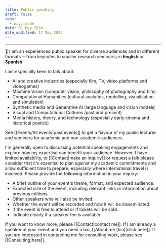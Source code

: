 ```yaml
---
title: Public speaking
draft: false
tags:
  - navi_node
date: 01 May 2024
date_modified: 17 May 2024
---
```

---

🎤 I am an experienced public speaker for diverse audiences and in different formats ―from keynotes to smaller research seminars; in **English** or **Spanish**.

I am especially keen to talk about:
- AI and creative industries (especially film, TV, video platforms and videogames)
- Machine Vision (computer vision, philosophy of photography and film)
- Computational Humanities (cultural analytics, modelling, visualisation and simulation)
- Synthetic media and Generative AI (large language and vision models)
- Visual and Computational Cultures (past and present)
- Media history, theory, and technology (especially early cinema and historical poetics)

See [[Events/All events|past events]] to get a flavour of my public lectures and seminars for academic and non-academic audiences.

I'm generally open to discussing potential speaking engagements and explore how my expertise can benefit your audience. However, I have limited availability, to [[Contact|make an inquiry]] or request a talk please consider that it's essential to plan against my academic commitments and allow sufficient time to prepare, especially where international travel is involved. Please provide the following information in your inquiry:

- A brief outline of your event's theme, format, and expected audience.
- Expected size of the event, including relevant links or information about previous editions.
- Other speakers who will also be invited.
- Whether the event will be recorded and how it will be disseminated.
- If the event is free to attend or if tickets will be sold.
- Indicate clearly if a speaker fee is available.

If you want to know more, please [[Contact|contact me]]. If I am already a speaker at your event and you need a bio, [[About me (bio)|click here]]. If you are interested in contacting me for consulting work, please see [[Consulting|here]].
